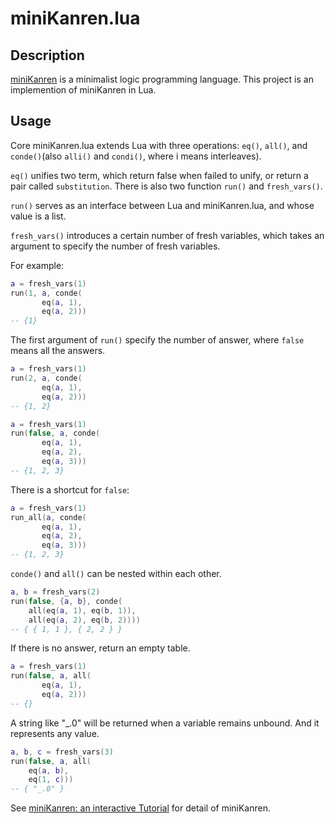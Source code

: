 miniKanren.lua
=================

## Description
[miniKanren](http://minikanren.org/) is a minimalist logic programming language.
This project is an implemention of miniKanren in Lua.


## Usage
Core miniKanren.lua extends Lua with three operations:
`eq()`, `all()`, and `conde()`(also `alli()` and `condi()`, where i means interleaves).

`eq()` unifies two term, which return false when failed to unify, or return a pair called `substitution`.
There is also two function `run()` and `fresh_vars()`.

`run()` serves as an interface between Lua and miniKanren.lua, and whose value is a list.

`fresh_vars()` introduces a certain number of fresh variables,
which takes an argument to specify the number of fresh variables.


For example:

```lua
a = fresh_vars(1)
run(1, a, conde(
       eq(a, 1),
       eq(a, 2)))
-- {1}
```

The first argument of `run()` specify the number of answer, where `false` means all the answers.

```lua
a = fresh_vars(1)
run(2, a, conde(
       eq(a, 1),
       eq(a, 2)))
-- {1, 2}
```

```lua
a = fresh_vars(1)
run(false, a, conde(
       eq(a, 1),
       eq(a, 2),
       eq(a, 3)))
-- {1, 2, 3}
```

There is a shortcut for `false`:

```lua
a = fresh_vars(1)
run_all(a, conde(
       eq(a, 1),
       eq(a, 2),
       eq(a, 3)))
-- {1, 2, 3}
```

`conde()` and `all()` can be nested within each other.

```lua
a, b = fresh_vars(2)
run(false, {a, b}, conde(
    all(eq(a, 1), eq(b, 1)),
    all(eq(a, 2), eq(b, 2))))
-- { { 1, 1 }, { 2, 2 } }
```

If there is no answer, return an empty table.

```lua
a = fresh_vars(1)
run(false, a, all(
       eq(a, 1),
       eq(a, 2)))
-- {}
```

A string like "\_.0" will be returned when a variable remains unbound. And it represents any value.

```lua
a, b, c = fresh_vars(3)
run(false, a, all(
    eq(a, b),
    eq(1, c)))
-- { "_.0" }
```

See [miniKanren: an interactive Tutorial](http://io.livecode.ch/learn/webyrd/webmk) for detail of miniKanren.
